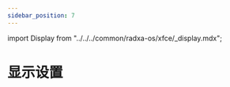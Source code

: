```yaml
---
sidebar_position: 7
---
```


import Display from "../../../common/radxa-os/xfce/\_display.mdx";

# 显示设置

<Display />
